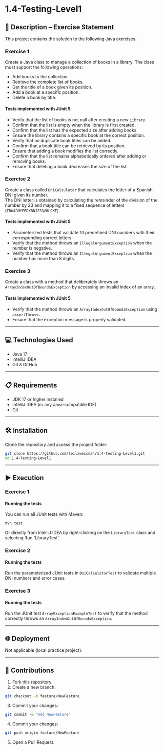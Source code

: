 # 1.4-Testing-Level1

## 📄 Description – Exercise Statement

This project contains the solution to the following Java exercises:

### Exercise 1
Create a Java class to manage a collection of books in a library. The class must support the following operations:

- Add books to the collection.  
- Retrieve the complete list of books.  
- Get the title of a book given its position.  
- Add a book at a specific position.  
- Delete a book by title.  

#### Tests implemented with JUnit 5
- Verify that the list of books is not null after creating a new `Library`.  
- Confirm that the list is empty when the library is first created.  
- Confirm that the list has the expected size after adding books.  
- Ensure the library contains a specific book at the correct position.  
- Verify that no duplicate book titles can be added.  
- Confirm that a book title can be retrieved by its position.  
- Ensure that adding a book modifies the list correctly.  
- Confirm that the list remains alphabetically ordered after adding or removing books.  
- Ensure that deleting a book decreases the size of the list.  

### Exercise 2
Create a class called `DniCalculator` that calculates the letter of a Spanish DNI given its number.  
The DNI letter is obtained by calculating the remainder of the division of the number by 23 and mapping it to a fixed sequence of letters (`TRWAGMYFPDXBNJZSQVHLCKE`).  

#### Tests implemented with JUnit 5
- Parameterized tests that validate 10 predefined DNI numbers with their corresponding correct letters.  
- Verify that the method throws an `IllegalArgumentException` when the number is negative.  
- Verify that the method throws an `IllegalArgumentException` when the number has more than 8 digits.  

### Exercise 3
Create a class with a method that deliberately throws an `ArrayIndexOutOfBoundsException` by accessing an invalid index of an array.  

#### Tests implemented with JUnit 5
- Verify that the method throws an `ArrayIndexOutOfBoundsException` using `assertThrows`.  
- Ensure that the exception message is properly validated.

---

## 💻 Technologies Used
- Java 17  
- IntelliJ IDEA  
- Git & GitHub  

---

## 📋 Requirements
- JDK 17 or higher installed  
- IntelliJ IDEA (or any Java-compatible IDE)  
- Git  

---

## 🛠️ Installation
Clone the repository and access the project folder:

```sh
git clone https://github.com/leilaweicman/1.4-Testing-Level1.git
cd 1.4-Testing-Level1
```

---

## ▶️ Execution

### Exercise 1

#### Running the tests
You can run all JUnit tests with Maven:

```sh
mvn test
```
Or directly from IntelliJ IDEA by right-clicking on the `LibraryTest` class and selecting Run 'LibraryTest'.

### Exercise 2

#### Running the tests
Run the parameterized JUnit tests in `DniCalculatorTest` to validate multiple DNI numbers and error cases.

### Exercise 3

#### Running the tests
Run the JUnit test `ArrayExceptionExampleTest` to verify that the method correctly throws an `ArrayIndexOutOfBoundsException`.

---

## 🌐 Deployment
Not applicable (local practice project).


---

## 🤝 Contributions

1. Fork this repository.
2. Create a new branch:
```sh
git checkout -b feature/NewFeature
```
3. Commit your changes:
```sh
git commit -m "Add NewFeature"
```
4. Commit your changes:
```sh
git push origin feature/NewFeature
```
5. Open a Pull Request.
